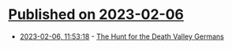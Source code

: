 # [Published on 2023-02-06](index.md)

* [2023-02-06, 11:53:18](https://news.ycombinator.com/item?id=34676129) - [The Hunt for the Death Valley Germans](https://www.otherhand.org/home-page/search-and-rescue/the-hunt-for-the-death-valley-germans/)

